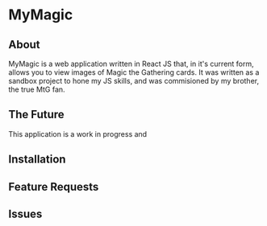 # MyMagic

## About

MyMagic is a web application written in React JS that, in it's current form, allows you to view images of Magic the Gathering cards. It was written as a sandbox project to hone my JS skills, and was commisioned by my brother, the true MtG fan.

## The Future

This application is a work in progress and

## Installation

## Feature Requests

## Issues
